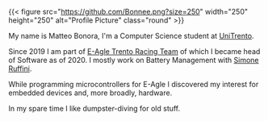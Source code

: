 ---
---

{{< figure src="https://github.com/Bonnee.png?size=250" width="250" height="250" alt="Profile Picture" class="round" >}}

My name is Matteo Bonora, I'm a Computer Science student at [UniTrento](https://www.unitn.it/).

Since 2019 I am part of [E-Agle Trento Racing Team](https://eagletrt.it/) of which I became head of Software as of 2020. I mostly work on Battery Management with [Simone Ruffini](https://simoneruffini.github.io/).

While programming microcontrollers for E-Agle I discovered my interest for embedded devices and, more broadly, hardware.

In my spare time I like dumpster-diving for old stuff.
